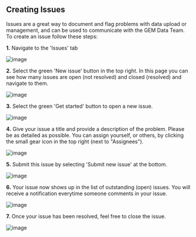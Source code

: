 ## Creating Issues

Issues are a great way to document and flag problems with data upload or management, and can be used to communicate with the GEM Data Team. To create an issue follow these steps:

**1.** Navigate to the 'Issues' tab

![image](https://github.com/user-attachments/assets/a49bdfa9-bea3-499c-8bbc-dcede8feb30a)

**2.** Select the green 'New issue' button in the top right. In this page you can see how many issues are open (not resolved) and closed (resolved) and navigate to them.

![image](https://github.com/user-attachments/assets/e8bd90d8-beeb-4924-af96-cfae43927de6)

**3.** Select the green 'Get started' button to open a new issue.

![image](https://github.com/user-attachments/assets/42cac600-a237-4394-a5f4-981a19ae78fb)

**4.** Give your issue a title and provide a description of the problem. Please be as detailed as possible. You can assign yourself, or others, by clicking the small gear icon in the top right (next to "Assignees"). 

![image](https://github.com/user-attachments/assets/7a03910a-e809-4cfe-b6e7-114b2abb9e99)

**5.** Submit this issue by selecting 'Submit new issue' at the bottom.

![image](https://github.com/user-attachments/assets/b169fffb-1091-4847-ae77-6f616e119de2)

**6.** Your issue now shows up in the list of outstanding (open) issues. You will receive a notification everytime someone comments in your issue.

![image](https://github.com/user-attachments/assets/39524445-44e7-4ea6-aa8b-f0812fdf6126)

**7.** Once your issue has been resolved, feel free to close the issue.

![image](https://github.com/user-attachments/assets/7c7af631-c904-446a-b900-b1cb680207ae)
